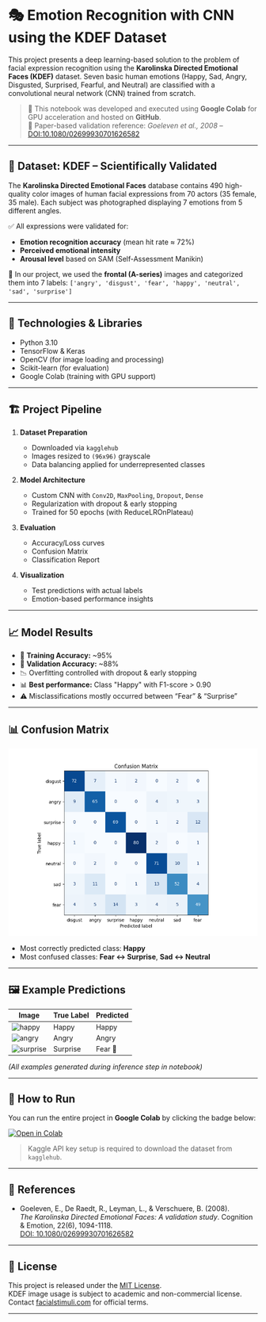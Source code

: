 # 🎭 Emotion Recognition with CNN using the KDEF Dataset

This project presents a deep learning-based solution to the problem of facial expression recognition using the **Karolinska Directed Emotional Faces (KDEF)** dataset. Seven basic human emotions (Happy, Sad, Angry, Disgusted, Surprised, Fearful, and Neutral) are classified with a convolutional neural network (CNN) trained from scratch.

> 🔬 This notebook was developed and executed using **Google Colab** for GPU acceleration and hosted on **GitHub**.  
> 📎 Paper-based validation reference: *Goeleven et al., 2008* – [DOI:10.1080/02699930701626582](https://doi.org/10.1080/02699930701626582)

---

## 🧠 Dataset: KDEF – Scientifically Validated

The **Karolinska Directed Emotional Faces** database contains 490 high-quality color images of human facial expressions from 70 actors (35 female, 35 male). Each subject was photographed displaying 7 emotions from 5 different angles.

✅ All expressions were validated for:
- **Emotion recognition accuracy** (mean hit rate ≈ 72%)
- **Perceived emotional intensity**
- **Arousal level** based on SAM (Self-Assessment Manikin)

📌 In our project, we used the **frontal (A-series)** images and categorized them into 7 labels:
`['angry', 'disgust', 'fear', 'happy', 'neutral', 'sad', 'surprise']`

---

## 🧰 Technologies & Libraries

- Python 3.10  
- TensorFlow & Keras  
- OpenCV (for image loading and processing)  
- Scikit-learn (for evaluation)  
- Google Colab (training with GPU support)  

---

## 🏗️ Project Pipeline

1. **Dataset Preparation**
   - Downloaded via `kagglehub`
   - Images resized to `(96x96)` grayscale
   - Data balancing applied for underrepresented classes

2. **Model Architecture**
   - Custom CNN with `Conv2D`, `MaxPooling`, `Dropout`, `Dense`
   - Regularization with dropout & early stopping
   - Trained for 50 epochs (with ReduceLROnPlateau)

3. **Evaluation**
   - Accuracy/Loss curves
   - Confusion Matrix
   - Classification Report

4. **Visualization**
   - Test predictions with actual labels
   - Emotion-based performance insights

---

## 📈 Model Results

- 🧪 **Training Accuracy:** ~95%  
- 🧪 **Validation Accuracy:** ~88%  
- 📉 Overfitting controlled with dropout & early stopping  
- 📊 **Best performance:** Class "Happy" with F1-score > 0.90  
- ⚠️ Misclassifications mostly occurred between “Fear” & “Surprise”

---

## 📊 Confusion Matrix

![Confusion Matrix](./docs/confusion_matrix.png)

- Most correctly predicted class: **Happy**
- Most confused classes: **Fear ↔ Surprise**, **Sad ↔ Neutral**

---

## 🖼️ Example Predictions

| Image | True Label | Predicted |
|-------|------------|-----------|
| ![happy](./docs/sample_happy.png) | Happy | Happy |
| ![angry](./docs/sample_angry.png) | Angry | Angry |
| ![surprise](./docs/sample_surprise.png) | Surprise | Fear 😬 |

_(All examples generated during inference step in notebook)_

---

## 🚀 How to Run

You can run the entire project in **Google Colab** by clicking the badge below:

<a href="https://colab.research.google.com/github/FatmaBuseBorlu/KDEF/blob/main/KDEF.ipynb" target="_blank">
  <img src="https://colab.research.google.com/assets/colab-badge.svg" alt="Open in Colab"/>
</a>

> Kaggle API key setup is required to download the dataset from `kagglehub`.

---

## 📎 References

- Goeleven, E., De Raedt, R., Leyman, L., & Verschuere, B. (2008).  
  *The Karolinska Directed Emotional Faces: A validation study*. Cognition & Emotion, 22(6), 1094-1118.  
  [DOI: 10.1080/02699930701626582](https://doi.org/10.1080/02699930701626582)

---

## 🪪 License

This project is released under the [MIT License](./LICENSE).  
KDEF image usage is subject to academic and non-commercial license. Contact [facialstimuli.com](http://www.facialstimuli.com) for official terms.

---

